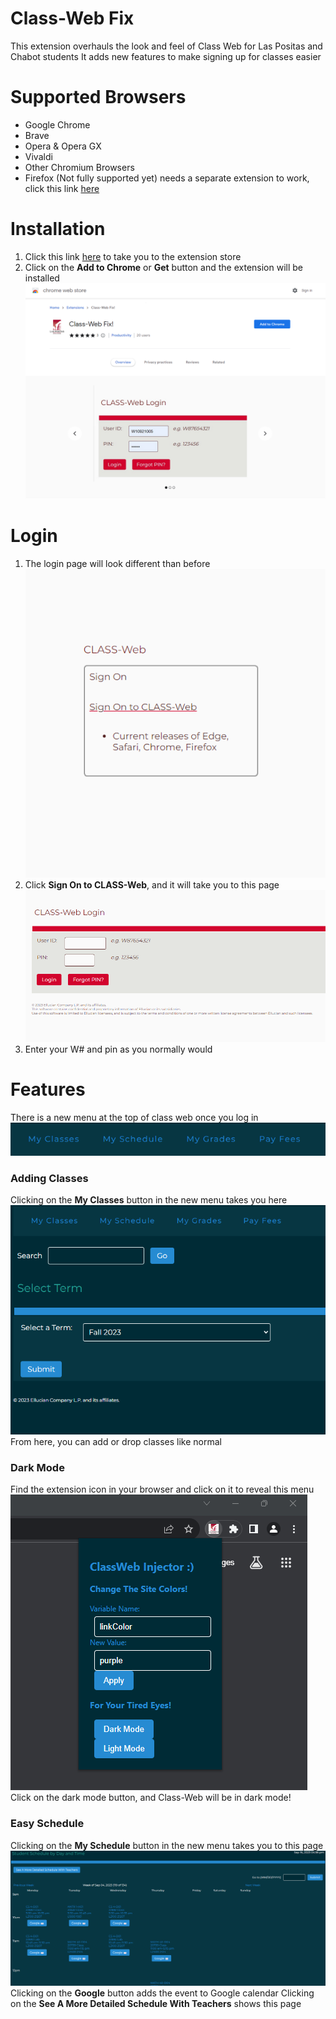 # Class-Web Fix
This extension overhauls the look and feel of Class Web for Las Positas and Chabot students
It adds new features to make signing up for classes easier
# Supported Browsers
* Google Chrome 
* Brave
* Opera & Opera GX
* Vivaldi
* Other Chromium Browsers
* Firefox (Not fully supported yet) needs a separate extension to work, click this link [here](https://github.com/LuciPengu/Classweb-JS-Fix/tree/main) 
# Installation
1. Click this link [here](https://chrome.google.com/webstore/detail/class-web-fix/fchgpbfllmijdknkddmhhelbkhelpcng) to take you to the extension store
2. Click on the **Add to Chrome** or **Get** button and the extension will be installed
![](Images/Chrome_install_menu.png)
# Login
1. The login page will look different than before
![](Images/ClassWeb_entry_page.png)
2. Click **Sign On to CLASS-Web**, and it will take you to this page
![](Images/ClassWeb_login_page.png)
3. Enter your W# and pin as you normally would
# Features
There is a new menu at the top of class web once you log in
![](Images/New_menu.png)
### Adding Classes
Clicking on the **My Classes** button in the new menu takes you here
![](Images/Select_term_menu.png)
From here, you can add or drop classes like normal
### Dark Mode
Find the extension icon in your browser and click on it to reveal this menu
![](Images/Finding_extension_icon.png)
Click on the dark mode button, and Class-Web will be in dark mode!
### Easy Schedule
Clicking on the **My Schedule** button in the new menu takes you to this page
![](Images/Calendar_view.png)
Clicking on the **Google** button adds the event to Google calendar
Clicking on the **See A More Detailed Schedule With Teachers** shows this page